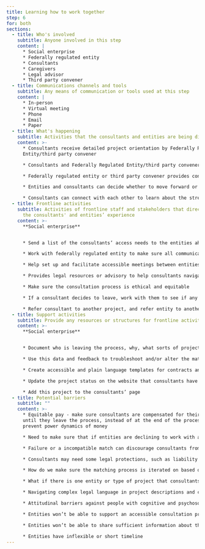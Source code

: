 ```yaml
---
title: Learning how to work together
step: 6
for: both
sections:
  - title: Who's involved
    subtitle: Anyone involved in this step
    content: |
      * Social enterprise
      * Federally regulated entity
      * Consultants
      * Caregivers
      * Legal advisor
      * Third party convener
  - title: Communications channels and tools
    subtitle: Any means of communication or tools used at this step
    content: |
      * In-person
      * Virtual meeting
      * Phone
      * Email
      * Paper
  - title: What's happening
    subtitle: Activities that the consultants and entities are being directly involved in
    content: >-
      * Consultants receive detailed project orientation by Federally Regulated
      Entity/third party convener

      * Consultants and Federally Regulated Entity/third party convener determine how to work together (ex. their starting point, communication methods, consultation process, timeline, access accommodations, ownership of ideas, how to create a safe environment, and how to handle conflicts)

      * Federally regulated entity or third party convener provides consultants with contracts like a Memorandum of Understanding (MOU). Consultants have access to legal support to understand, customize, and negotiate the contracts 

      * Entities and consultants can decide whether to move forward or not

      * Consultants can connect with each other to learn about the strengths, expertise, and lived experience each person brings
  - title: Frontline activities
    subtitle: Activities of frontline staff and stakeholders that directly support
      the consultants' and entities’ experience
    content: >-
      **Social enterprise**


      * Send a list of the consultants’ access needs to the entities ahead of time

      * Work with federally regulated entity to make sure all communication materials and contracts are in accessible formats 

      * Help set up and facilitate accessible meetings between entities and consultants

      * Provides legal resources or advisory to help consultants navigate the contract

      * Make sure the consultation process is ethical and equitable

      * If a consultant decides to leave, work with them to see if any issues can be resolved. If not, assist them in the leaving process and do an exit interview

      * Refer consultant to another project, and refer entity to another consultant
  - title: Support activities
    subtitle: Provide any resources or structures for frontline activities to happen
    content: >-
      **Social enterprise**


      * Document who is leaving the process, why, what sorts of projects they are leaving

      * Use this data and feedback to troubleshoot and/or alter the matching process

      * Create accessible and plain language templates for contracts and legal documents

      * Update the project status on the website that consultants have been matched and confirmed

      * Add this project to the consultants’ page
  - title: Potential barriers
    subtitle: ""
    content: >-
      * Equitable pay - make sure consultants are compensated for their time up
      until they leave the process, instead of at the end of the process to
      prevent power dynamics of money

      * Need to make sure that if entities are declining to work with a particular consultant, it is for a valid reason

      * Failure or a incompatible match can discourage consultants from trying again

      * Consultants may need some legal protections, such as liability protections / insurance

      * How do we make sure the matching process is iterated on based on consultants’ and entities’ experiences?

      * What if there is one entity or type of project that consultants are consistently leaving?

      * Navigating complex legal language in project descriptions and contracts

      * Attitudinal barriers against people with cognitive and psychosocial disabilities

      * Entities won’t be able to support an accessible consultation process

      * Entities won’t be able to share sufficient information about their project due to confidentiality

      * Entities have inflexible or short timeline
---
```

